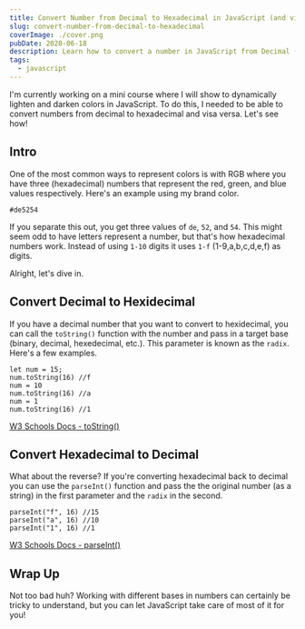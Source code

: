 ```yaml
---
title: Convert Number from Decimal to Hexadecimal in JavaScript (and visa versa)
slug: convert-number-from-decimal-to-hexadecimal
coverImage: ./cover.png
pubDate: 2020-06-18
description: Learn how to convert a number in JavaScript from Decimal (base 10) to Hexadecimal (base 16)
tags:
  - javascript
---
```


I'm currently working on a mini course where I will show to dynamically lighten and darken colors in JavaScript. To do this, I needed to be able to convert numbers from decimal to hexadecimal and visa versa. Let's see how!

## Intro

One of the most common ways to represent colors is with RGB where you have three (hexadecimal) numbers that represent the red, green, and blue values respectively. Here's an example using my brand color.

```
#de5254
```

If you separate this out, you get three values of `de`, `52`, and `54`. This might seem odd to have letters represent a number, but that's how hexadecimal numbers work. Instead of using `1-10` digits it uses `1-f` (1-9,a,b,c,d,e,f) as digits.

Alright, let's dive in.

## Convert Decimal to Hexidecimal

If you have a decimal number that you want to convert to hexidecimal, you can call the `toString()` function with the number and pass in a target base (binary, decimal, hexedecimal, etc.). This parameter is known as the `radix`. Here's a few examples.

    let num = 15;
    num.toString(16) //f
    num = 10
    num.toString(16) //a
    num = 1
    num.toString(16) //1

[](https://www.w3schools.com/jsref/jsref_tostring_number.asp)

[W3 Schools Docs - toString()](https://www.w3schools.com/jsref/jsref_tostring_number.asp)

[](https://www.w3schools.com/jsref/jsref_tostring_number.asp)

## Convert Hexadecimal to Decimal

What about the reverse? If you're converting hexadecimal back to decimal you can use the `parseInt()` function and pass the the original number (as a string) in the first parameter and the `radix` in the second.

    parseInt("f", 16) //15
    parseInt("a", 16) //10
    parseInt("1", 16) //1

[W3 Schools Docs - parseInt()](https://www.w3schools.com/jsref/jsref_parseint.asp)

## Wrap Up

Not too bad huh? Working with different bases in numbers can certainly be tricky to understand, but you can let JavaScript take care of most of it for you!
